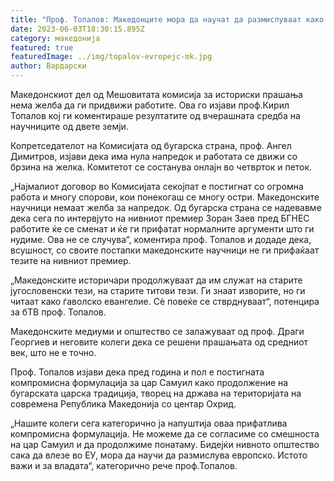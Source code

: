 ```yaml
---
title: "Проф. Топалов: Македонците мора да научат да размислуваат како Европејците"
date: 2023-06-03T18:30:15.895Z
category: македонија
featured: true
featuredImage: ../img/topalov-evropejc-mk.jpg
author: Вардарски
---
```

Македонскиот дел од Мешовитата комисија за историски прашања нема желба да ги придвижи работите. Ова го изјави проф.Кирил Топалов кој ги коментираше резултатите од вчерашната средба на научниците од двете земји.

Копретседателот на Комисијата од бугарска страна, проф. Ангел Димитров, изјави дека има нула напредок и работата се движи со брзина на желка. Комитетот се состанува онлајн во четврток и петок.

„Најмалиот договор во Комисијата секојпат е постигнат со огромна работа и многу спорови, кои понекогаш се многу остри. Македонските научници немаат желба за напредок. Од бугарска страна се надевавме дека сега по интервјуто на нивниот премиер Зоран Заев пред БГНЕС работите ќе се сменат и ќе ги прифатат нормалните аргументи што ги нудиме. Ова не се случува“, коментира проф. Топалов и додаде дека, всушност, со своите постапки македонските научници не ги прифаќаат тезите на нивниот премиер.

„Македонските историчари продолжуваат да им служат на старите југословенски тези, на старите титови тези. Ги знаат изворите, но ги читаат како ѓаволско евангелие. Сè повеќе се стврднуваат“, потенцира за бТВ проф. Топалов.

Македонските медиуми и општество се залажуваат од проф. Драги Георгиев и неговите колеги дека се решени прашањата од средниот век, што не е точно.

Проф. Топалов изјави дека пред година и пол е постигната компромисна формулација за цар Самуил како продолжение на бугарската царска традиција, творец на држава на територијата на современа Република Македонија со центар Охрид.

„Нашите колеги сега категорично ја напуштија оваа прифатлива компромисна формулација. Не можеме да се согласиме со смешноста на цар Самуил и да продолжиме понатаму. Бидејќи нивното општество сака да влезе во ЕУ, мора да научи да размислува европско. Истото важи и за владата“, категорично рече проф.Топалов.